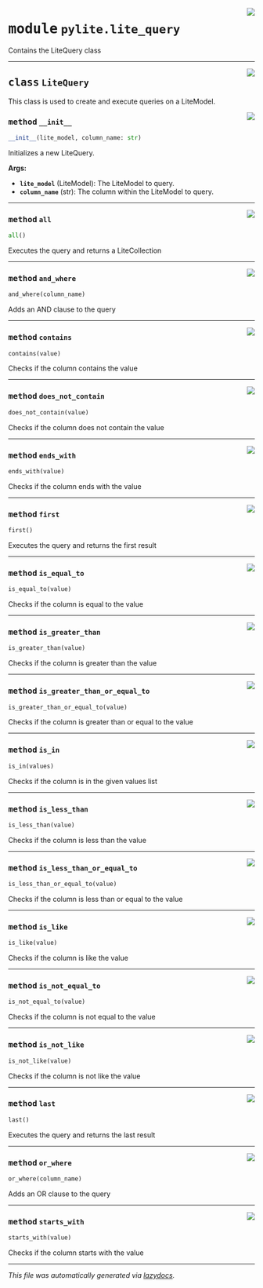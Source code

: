<!-- markdownlint-disable -->

<a href="../pylite/lite_query.py#L0"><img align="right" style="float:right;" src="https://img.shields.io/badge/-source-cccccc?style=flat-square"></a>

# <kbd>module</kbd> `pylite.lite_query`
Contains the LiteQuery class  



---

<a href="../pylite/lite_query.py#L5"><img align="right" style="float:right;" src="https://img.shields.io/badge/-source-cccccc?style=flat-square"></a>

## <kbd>class</kbd> `LiteQuery`
This class is used to create and execute queries on a LiteModel. 

<a href="../pylite/lite_query.py#L8"><img align="right" style="float:right;" src="https://img.shields.io/badge/-source-cccccc?style=flat-square"></a>

### <kbd>method</kbd> `__init__`

```python
__init__(lite_model, column_name: str)
```

Initializes a new LiteQuery. 



**Args:**
 
 - <b>`lite_model`</b> (LiteModel):  The LiteModel to query. 
 - <b>`column_name`</b> (str):  The column within the LiteModel to query. 




---

<a href="../pylite/lite_query.py#L148"><img align="right" style="float:right;" src="https://img.shields.io/badge/-source-cccccc?style=flat-square"></a>

### <kbd>method</kbd> `all`

```python
all()
```

Executes the query and returns a LiteCollection 

---

<a href="../pylite/lite_query.py#L141"><img align="right" style="float:right;" src="https://img.shields.io/badge/-source-cccccc?style=flat-square"></a>

### <kbd>method</kbd> `and_where`

```python
and_where(column_name)
```

Adds an AND clause to the query 

---

<a href="../pylite/lite_query.py#L118"><img align="right" style="float:right;" src="https://img.shields.io/badge/-source-cccccc?style=flat-square"></a>

### <kbd>method</kbd> `contains`

```python
contains(value)
```

Checks if the column contains the value 

---

<a href="../pylite/lite_query.py#L126"><img align="right" style="float:right;" src="https://img.shields.io/badge/-source-cccccc?style=flat-square"></a>

### <kbd>method</kbd> `does_not_contain`

```python
does_not_contain(value)
```

Checks if the column does not contain the value 

---

<a href="../pylite/lite_query.py#L102"><img align="right" style="float:right;" src="https://img.shields.io/badge/-source-cccccc?style=flat-square"></a>

### <kbd>method</kbd> `ends_with`

```python
ends_with(value)
```

Checks if the column ends with the value 

---

<a href="../pylite/lite_query.py#L156"><img align="right" style="float:right;" src="https://img.shields.io/badge/-source-cccccc?style=flat-square"></a>

### <kbd>method</kbd> `first`

```python
first()
```

Executes the query and returns the first result 

---

<a href="../pylite/lite_query.py#L46"><img align="right" style="float:right;" src="https://img.shields.io/badge/-source-cccccc?style=flat-square"></a>

### <kbd>method</kbd> `is_equal_to`

```python
is_equal_to(value)
```

Checks if the column is equal to the value 

---

<a href="../pylite/lite_query.py#L56"><img align="right" style="float:right;" src="https://img.shields.io/badge/-source-cccccc?style=flat-square"></a>

### <kbd>method</kbd> `is_greater_than`

```python
is_greater_than(value)
```

Checks if the column is greater than the value 

---

<a href="../pylite/lite_query.py#L61"><img align="right" style="float:right;" src="https://img.shields.io/badge/-source-cccccc?style=flat-square"></a>

### <kbd>method</kbd> `is_greater_than_or_equal_to`

```python
is_greater_than_or_equal_to(value)
```

Checks if the column is greater than or equal to the value 

---

<a href="../pylite/lite_query.py#L110"><img align="right" style="float:right;" src="https://img.shields.io/badge/-source-cccccc?style=flat-square"></a>

### <kbd>method</kbd> `is_in`

```python
is_in(values)
```

Checks if the column is in the given values list 

---

<a href="../pylite/lite_query.py#L66"><img align="right" style="float:right;" src="https://img.shields.io/badge/-source-cccccc?style=flat-square"></a>

### <kbd>method</kbd> `is_less_than`

```python
is_less_than(value)
```

Checks if the column is less than the value 

---

<a href="../pylite/lite_query.py#L71"><img align="right" style="float:right;" src="https://img.shields.io/badge/-source-cccccc?style=flat-square"></a>

### <kbd>method</kbd> `is_less_than_or_equal_to`

```python
is_less_than_or_equal_to(value)
```

Checks if the column is less than or equal to the value 

---

<a href="../pylite/lite_query.py#L76"><img align="right" style="float:right;" src="https://img.shields.io/badge/-source-cccccc?style=flat-square"></a>

### <kbd>method</kbd> `is_like`

```python
is_like(value)
```

Checks if the column is like the value 

---

<a href="../pylite/lite_query.py#L51"><img align="right" style="float:right;" src="https://img.shields.io/badge/-source-cccccc?style=flat-square"></a>

### <kbd>method</kbd> `is_not_equal_to`

```python
is_not_equal_to(value)
```

Checks if the column is not equal to the value 

---

<a href="../pylite/lite_query.py#L81"><img align="right" style="float:right;" src="https://img.shields.io/badge/-source-cccccc?style=flat-square"></a>

### <kbd>method</kbd> `is_not_like`

```python
is_not_like(value)
```

Checks if the column is not like the value 

---

<a href="../pylite/lite_query.py#L161"><img align="right" style="float:right;" src="https://img.shields.io/badge/-source-cccccc?style=flat-square"></a>

### <kbd>method</kbd> `last`

```python
last()
```

Executes the query and returns the last result 

---

<a href="../pylite/lite_query.py#L134"><img align="right" style="float:right;" src="https://img.shields.io/badge/-source-cccccc?style=flat-square"></a>

### <kbd>method</kbd> `or_where`

```python
or_where(column_name)
```

Adds an OR clause to the query 

---

<a href="../pylite/lite_query.py#L94"><img align="right" style="float:right;" src="https://img.shields.io/badge/-source-cccccc?style=flat-square"></a>

### <kbd>method</kbd> `starts_with`

```python
starts_with(value)
```

Checks if the column starts with the value 




---

_This file was automatically generated via [lazydocs](https://github.com/ml-tooling/lazydocs)._
